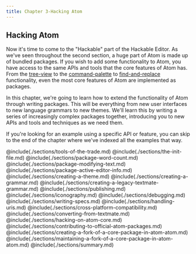```yaml
---
title: Chapter 3-Hacking Atom
---
```


## Hacking Atom

Now it's time to come to the "Hackable" part of the Hackable Editor. As we've seen throughout the second section, a huge part of Atom is made up of bundled packages. If you wish to add some functionality to Atom, you have access to the same APIs and tools that the core features of Atom has. From the [tree-view](https://github.com/atom/tree-view) to the [command-palette](https://github.com/atom/command-palette) to [find-and-replace](https://github.com/atom/find-and-replace) functionality, even the most core features of Atom are implemented as packages.

In this chapter, we're going to learn how to extend the functionality of Atom through writing packages. This will be everything from new user interfaces to new language grammars to new themes. We'll learn this by writing a series of increasingly complex packages together, introducing you to new APIs and tools and techniques as we need them.

If you're looking for an example using a specific API or feature, you can skip to the end of the chapter where we've indexed all the examples that way.

@include(./sections/tools-of-the-trade.md)
@include(./sections/the-init-file.md)
@include(./sections/package-word-count.md)
@include(./sections/package-modifying-text.md)
@include(./sections/package-active-editor-info.md)
@include(./sections/creating-a-theme.md)
@include(./sections/creating-a-grammar.md)
@include(./sections/creating-a-legacy-textmate-grammar.md)
@include(./sections/publishing.md)
@include(./sections/iconography.md)
@include(./sections/debugging.md)
@include(./sections/writing-specs.md)
@include(./sections/handling-uris.md)
@include(./sections/cross-platform-compatibility.md)
@include(./sections/converting-from-textmate.md)
@include(./sections/hacking-on-atom-core.md)
@include(./sections/contributing-to-official-atom-packages.md)
@include(./sections/creating-a-fork-of-a-core-package-in-atom-atom.md)
@include(./sections/maintaining-a-fork-of-a-core-package-in-atom-atom.md)
@include(./sections/summary.md)
